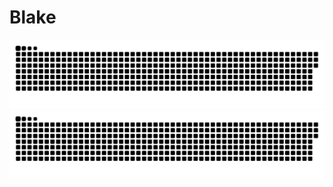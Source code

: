 # Blake

![github contribution grid snake animation](https://raw.githubusercontent.com/bamartin1618/bamartin1618/output/github-contribution-grid-snake-dark.svg#gh-dark-mode-only)![github contribution grid snake animation](https://raw.githubusercontent.com/bamartin1618/bamartin1618/output/github-contribution-grid-snake.svg#gh-light-mode-only)
